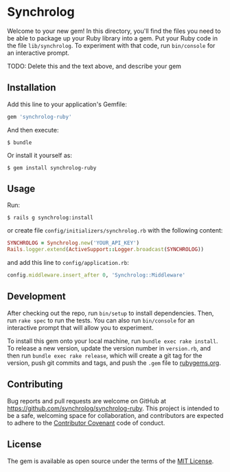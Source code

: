 # Synchrolog

Welcome to your new gem! In this directory, you'll find the files you need to be able to package up your Ruby library into a gem. Put your Ruby code in the file `lib/synchrolog`. To experiment with that code, run `bin/console` for an interactive prompt.

TODO: Delete this and the text above, and describe your gem

## Installation

Add this line to your application's Gemfile:

```ruby
gem 'synchrolog-ruby'
```

And then execute:

    $ bundle

Or install it yourself as:

    $ gem install synchrolog-ruby

## Usage

Run:

    $ rails g synchrolog:install
    
or create file `config/initializers/synchrolog.rb` with the following content:
```ruby
SYNCHROLOG = Synchrolog.new('YOUR_API_KEY') 
Rails.logger.extend(ActiveSupport::Logger.broadcast(SYNCHROLOG))
```

and add this line to `config/application.rb`:
```ruby
config.middleware.insert_after 0, 'Synchrolog::Middleware'
```

## Development

After checking out the repo, run `bin/setup` to install dependencies. Then, run `rake spec` to run the tests. You can also run `bin/console` for an interactive prompt that will allow you to experiment.

To install this gem onto your local machine, run `bundle exec rake install`. To release a new version, update the version number in `version.rb`, and then run `bundle exec rake release`, which will create a git tag for the version, push git commits and tags, and push the `.gem` file to [rubygems.org](https://rubygems.org).

## Contributing

Bug reports and pull requests are welcome on GitHub at https://github.com/synchrolog/synchrolog-ruby. This project is intended to be a safe, welcoming space for collaboration, and contributors are expected to adhere to the [Contributor Covenant](http://contributor-covenant.org) code of conduct.


## License

The gem is available as open source under the terms of the [MIT License](http://opensource.org/licenses/MIT).

